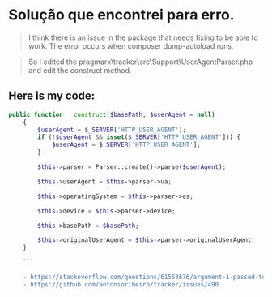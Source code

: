 # Solução que encontrei para erro.

> I think there is an issue in the package that needs fixing to be able to work. The error occurs when composer dump-autoload runs.

> So I edited the pragmarx\tracker\src\Support\UserAgentParser.php and edit the construct method.

## Here is my code:

```php
public function __construct($basePath, $userAgent = null)
    {
        $userAgent = $_SERVER['HTTP_USER_AGENT'];
        if (!$userAgent && isset($_SERVER['HTTP_USER_AGENT'])) {
            $userAgent = $_SERVER['HTTP_USER_AGENT'];
        }

        $this->parser = Parser::create()->parse($userAgent);

        $this->userAgent = $this->parser->ua;

        $this->operatingSystem = $this->parser->os;

        $this->device = $this->parser->device;

        $this->basePath = $basePath;

        $this->originalUserAgent = $this->parser->originalUserAgent;
    }

    ```

    - https://stackoverflow.com/questions/61553676/argument-1-passed-to-uaparser-parserparse-must-be-of-the-type-string-null-g
    - https://github.com/antonioribeiro/tracker/issues/490